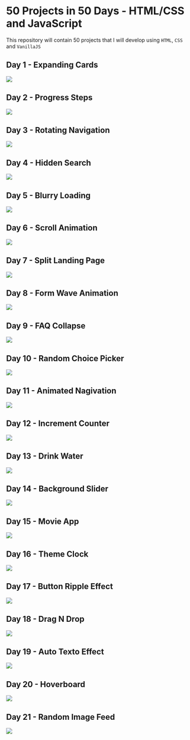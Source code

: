 # 50 Projects in 50 Days - HTML/CSS and JavaScript

This repository will contain 50 projects that I will develop using `HTML`, `CSS` and `VanillaJS` 

## Day 1 - Expanding Cards

![](https://i.imgur.com/HS5bwEM.gif)

## Day 2 - Progress Steps

![](https://i.imgur.com/I3BHM5z.gif)

## Day 3 - Rotating Navigation

![](https://i.imgur.com/qpKv7hG.gif)

## Day 4 - Hidden Search

![](https://i.imgur.com/YrXIadh.gif)

## Day 5 - Blurry Loading

![](https://i.imgur.com/P4oYcJK.gif)

## Day 6 - Scroll Animation

![](https://i.imgur.com/HLrxdiB.gif)

## Day 7 - Split Landing Page

![](https://i.imgur.com/eeiebKb.gif)

## Day 8 - Form Wave Animation

![](https://i.imgur.com/ziTtvyY.gif)

## Day 9 - FAQ Collapse

![](https://i.imgur.com/njNanc4.gif)

## Day 10 - Random Choice Picker

![](https://i.imgur.com/qdXfhVC.gif)

## Day 11 - Animated Nagivation

![](https://i.imgur.com/GUDxuwO.gif)

## Day 12 - Increment Counter
![](https://i.imgur.com/JtL3Lrn.gif)

## Day 13 - Drink Water
![](https://i.imgur.com/wANegk4.gif)

## Day 14 - Background Slider
![](https://i.imgur.com/VvyXVwQ.gif)

## Day 15 - Movie App
![](https://i.imgur.com/3gNpcBm.gif)

## Day 16 - Theme Clock
![](https://i.imgur.com/kEmqKde.gif)

## Day 17 - Button Ripple Effect
![](https://i.imgur.com/YfSv7yd.gif)

## Day 18 - Drag N Drop
![](https://i.imgur.com/Vwv0H8P.gif)

## Day 19 - Auto Texto Effect
![](https://i.imgur.com/CFKEaAe.gif)

## Day 20 - Hoverboard
![](https://i.imgur.com/YxSTcoT.gif)

## Day 21 - Random Image Feed
![](https://i.imgur.com/Wkf1lCI.gif)
